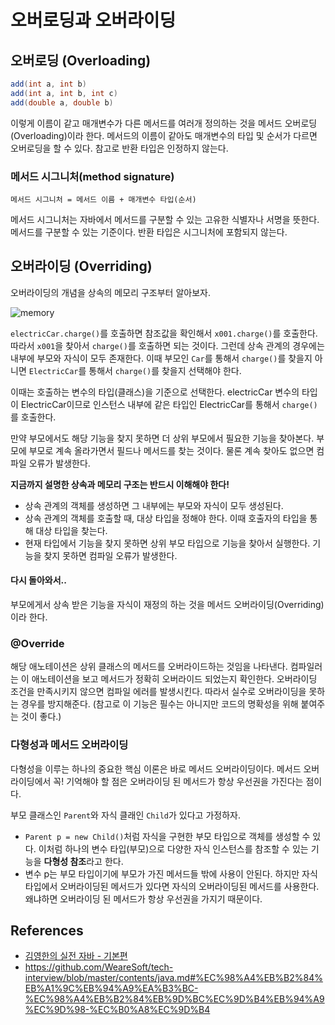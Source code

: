 # 오버로딩과 오버라이딩

## 오버로딩 (Overloading)

```java
add(int a, int b)
add(int a, int b, int c)
add(double a, double b)
```

이렇게 이름이 같고 매개변수가 다른 메서드를 여러개 정의하는 것을 메서드 오버로딩(Overloading)이라 한다. 메서드의 이름이 같아도 매개변수의 타입 및 순서가 다르면 오버로딩을 할 수 있다. 참고로 반환 타입은 인정하지 않는다.

### 메서드 시그니처(method signature)

`메서드 시그니처 = 메서드 이름 + 매개변수 타입(순서)`

메서드 시그니처는 자바에서 메서드를 구분할 수 있는 고유한 식별자나 서명을 뜻한다. 메서드를 구분할 수 있는 기준이다. 반환 타입은 시그니처에 포함되지 않는다.

## 오버라이딩 (Overriding)

오버라이딩의 개념을 상속의 메모리 구조부터 알아보자.

![memory](https://github.com/azurealstn/to-be-better-backend-engineer/assets/55525868/a88671d5-95a5-4201-8707-4788ecff8663)

`electricCar.charge()`를 호출하면 참조값을 확인해서 `x001.charge()`를 호출한다. 따라서 `x001`을 찾아서 `charge()`를 호출하면 되는 것이다. 그런데 상속 관계의 경우에는 내부에 부모와 자식이 모두 존재한다. 이때 부모인 `Car`를 통해서 `charge()`를 찾을지 아니면 `ElectricCar`를 통해서 `charge()`를 찾을지 선택해야 한다.

이때는 호출하는 변수의 타입(클래스)을 기준으로 선택한다. electricCar 변수의 타입이 ElectricCar이므로 인스턴스 내부에 같은 타입인 ElectricCar를 통해서 `charge()`를 호출한다.

만약 부모에서도 해당 기능을 찾지 못하면 더 상위 부모에서 필요한 기능을 찾아본다. 부모에 부모로 계속 올라가면서 필드나 메서드를 찾는 것이다. 물론 계속 찾아도 없으면 컴파일 오류가 발생한다.

**지금까지 설명한 상속과 메모리 구조는 반드시 이해해야 한다!**

- 상속 관계의 객체를 생성하면 그 내부에는 부모와 자식이 모두 생성된다.
- 상속 관계의 객체를 호출할 때, 대상 타입을 정해야 한다. 이때 호출자의 타입을 통해 대상 타입을 찾는다.
- 현재 타입에서 기능을 찾지 못하면 상위 부모 타입으로 기능을 찾아서 실행한다. 기능을 찾지 못하면 컴파일 오류가 발생한다.

#### 다시 돌아와서..

부모에게서 상속 받은 기능을 자식이 재정의 하는 것을 메서드 오버라이딩(Overriding)이라 한다.

### @Override

해당 애노테이션은 상위 클래스의 메서드를 오버라이드하는 것임을 나타낸다. 컴파일러는 이 애노테이션을 보고 메서드가 정확히 오버라이드 되었는지 확인한다. 오버라이딩 조건을 만족시키지 않으면 컴파일 에러를 발생시킨다. 따라서 실수로 오버라이딩을 못하는 경우를 방지해준다. (참고로 이 기능은 필수는 아니지만 코드의 명확성을 위해 붙여주는 것이 좋다.)

### 다형성과 메서드 오버라이딩

다형성을 이루는 하나의 중요한 핵심 이론은 바로 메서드 오버라이딩이다. 메서드 오버라이딩에서 꼭! 기억해야 할 점은 오버라이딩 된 메서드가 항상 우선권을 가진다는 점이다.

부모 클래스인 `Parent`와 자식 클래인 `Child`가 있다고 가정하자.

- `Parent p = new Child()`처럼 자식을 구현한 부모 타입으로 객체를 생성할 수 있다. 이처럼 하나의 변수 타입(부모)으로 다양한 자식 인스턴스를 참조할 수 있는 기능을 **다형성 참조**라고 한다.
- 변수 p는 부모 타입이기에 부모가 가진 메서드들 밖에 사용이 안된다. 하지만 자식 타입에서 오버라이딩된 메서드가 있다면 자식의 오버라이딩된 메서드를 사용한다. 왜냐하면 오버라이딩 된 메서드가 항상 우선권을 가지기 때문이다.

## References

- [김영한의 실전 자바 - 기본편](https://www.inflearn.com/course/%EA%B9%80%EC%98%81%ED%95%9C%EC%9D%98-%EC%8B%A4%EC%A0%84-%EC%9E%90%EB%B0%94-%EA%B8%B0%EB%B3%B8%ED%8E%B8#)
- https://github.com/WeareSoft/tech-interview/blob/master/contents/java.md#%EC%98%A4%EB%B2%84%EB%A1%9C%EB%94%A9%EA%B3%BC-%EC%98%A4%EB%B2%84%EB%9D%BC%EC%9D%B4%EB%94%A9%EC%9D%98-%EC%B0%A8%EC%9D%B4
